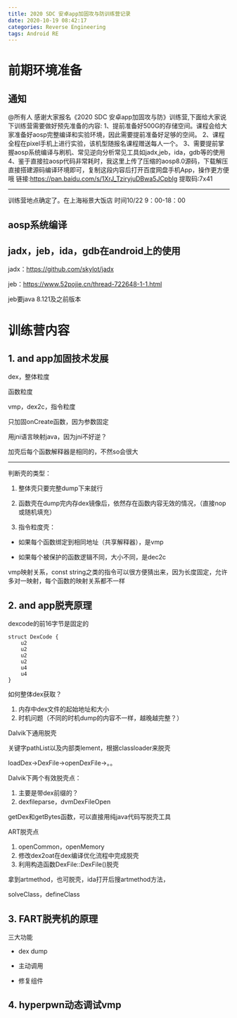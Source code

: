 ```yaml
---
title: 2020 SDC 安卓app加固攻与防训练营记录
date: 2020-10-19 08:42:17
categories: Reverse Engineering
tags: Android RE
---
```


# 前期环境准备

## 通知

@所有人
感谢大家报名《2020 SDC 安卓app加固攻与防》训练营,下面给大家说下训练营需要做好预先准备的内容:
1、提前准备好500G的存储空间。课程会给大家准备好aosp完整编译和实验环境，因此需要提前准备好足够的空间。
2、课程全程在pixel手机上进行实验，该机型随报名课程赠送每人一个。
3、需要提前掌握aosp系统编译与刷机、常见逆向分析常见工具如jadx,jeb，ida，gdb等的使用
4、鉴于直接拉aosp代码非常耗时，我这里上传了压缩的aosp8.0源码，下载解压直接搭建源码编译环境即可，复制这段内容后打开百度网盘手机App，操作更方便哦 链接:https://pan.baidu.com/s/1XrJ_TziryjuDBwa5JCpbIg 提取码:7x41

---

训练营地点确定了。在上海裕景大饭店
时间10/22  9：00-18：00



## aosp系统编译





## jadx，jeb，ida，gdb在android上的使用

jadx：https://github.com/skylot/jadx

jeb：https://www.52pojie.cn/thread-722648-1-1.html

jeb要java 8.121及之前版本



# 训练营内容

## 1. and app加固技术发展

dex，整体粒度

函数粒度

vmp，dex2c，指令粒度



只加固onCreate函数，因为参数固定

用jni语言映射java，因为jni不好逆？



加壳后每个函数解释器是相同的，不然so会很大

---

判断壳的类型：

1. 整体壳只要完整dump下来就行



2. 函数壳在dump完内存dex镜像后，依然存在函数内容无效的情况，（直接nop或随机填充）



3. 指令粒度壳：

* 如果每个函数绑定到相同地址（共享解释器），是vmp

* 如果每个被保护的函数逻辑不同，大小不同，是dec2c



vmp映射关系，const string之类的指令可以很方便猜出来，因为长度固定，允许多对一映射，每个函数的映射关系都不一样



## 2. and app脱壳原理

dexcode的前16字节是固定的

```
struct DexCode {
	u2
	u2
	u2
	u2
	u4
	u4
}
```





如何整体dex获取？

1. 内存中dex文件的起始地址和大小
2. 时机问题（不同的时机dump的内容不一样，越晚越完整？）



Dalvik下通用脱壳

关键字pathList以及内部类lement，根据classloader来脱壳



loadDex->DexFile->openDexFile->。。



Dalvik下两个有效脱壳点：

1. 主要是带dex前缀的？
2. dexfileparse，dvmDexFileOpen



getDex和getBytes函数，可以直接用纯java代码写脱壳工具





ART脱壳点

1. openCommon，openMemory
2. 修改dex2oat在dex编译优化流程中完成脱壳
3. 利用构造函数DexFile::DexFile()脱壳



拿到artmethod，也可脱壳，ida打开后搜artmethod方法，



solveClass，defineClass



## 3. FART脱壳机的原理

三大功能

* dex dump

* 主动调用

* 修复组件







## 4. hyperpwn动态调试vmp